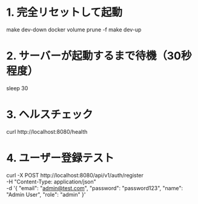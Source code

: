   # 1. 完全リセットして起動
  make dev-down
  docker volume prune -f
  make dev-up

  # 2. サーバーが起動するまで待機（30秒程度）
  sleep 30

  # 3. ヘルスチェック
  curl http://localhost:8080/health

  # 4. ユーザー登録テスト
  curl -X POST http://localhost:8080/api/v1/auth/register \
    -H "Content-Type: application/json" \
    -d '{
      "email": "admin@test.com",
      "password": "password123",
      "name": "Admin User",
      "role": "admin"
    }'